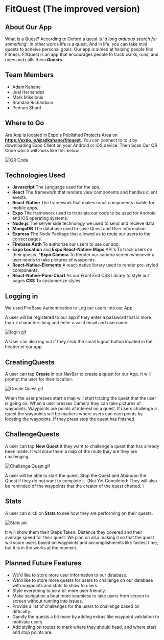# FitQuest (The improved version)

## About Our App
  What is a Quest? According to Oxford a quest is  '_a long arduous search for something_'. In other words life is a quest. And in
life, you can take mini quests to acheive personal goals.
   Our app is aimed at helping people find Fitness. FitQuest is an app that encourages people to track walks, runs, and rides and
calls them **_Quests_**.

## Team Members
* Adam Kahane
* Joel Hernandez
* Mark Mikelonis
* Brandan Richardson
* Pedram Sharif

## Where to Go
   Are App is located in Expo's Published Projects Area on __https://expo.io/@adkahane/fitquest__. You can connect to to it by
downloading Expo Client on your Android or iOS device. Then Scan Our QR Code which will looks like this below.

![QR Code ](/README_IMAGES/QR_Code.png)


## Technologies Used
* __Javascript__ The Language used for the app.
* __React__  The framework that renders view components and handles client events.
* __React-Native__ The framework that makes react components usable for mobile apps.
* __Expo__ The framework used to translate our code to be used for Android and iOS operating systems.
* __Node.js__ The server side technology we used to send and recieve data.
* __MongoDB__ The database used to save Quest and User information.
* __Express__ The Node Package that allowed us to route our users to the correct pages.
* __Firebase Auth__ To authorize our users to use our app.
* __Expo Location__ and __Expo React-Native-Maps__ API's To track users on their quests.
*__Expo Camera__ To Render our camera screen whenever a user needs to take pictures of waypoints.
* __React-Native-Elements__ A react-native library used to render pre-styled components.
* __React-Native-Pure-Chart__ As our Front End CSS Library to style out pages __CSS__ To customerize styles.


## Logging in

We used FireBase Authentication to Log our users into our App.

A user will be registered to our app if they enter a password that is more than 7 characters long and enter a valid email and username.

![login gif](/README_IMAGES/login.gif)

A User can also log out if they click the small logout button located in the header of our app.

## CreatingQuests
A user can tap __Create__ in our NavBar to create a quest for our App. It will prompt the user for their location.

![Create Quest gif](/README_IMAGES/CreateQuest.gif)

   When the user presses start a map will start tracing the quest that the user is going on.
When a user presses Camera they can take pictures of waypoints. Waypoints are points of interest on a quest.
If users challenge a quest the waypoints will be markers where users can earn points by locating the waypoints.
If they press stop the quest has finished.

## ChallengeQuests
   A user can tap __New Quest__ if they want to challenge a quest that has already been made. It will draw them a map of the
route they are they are challenging.

![Challenge Quest gif](/README_IMAGES/ChallengeQuest.gif)

  A user will be able to start the quest. Stop the Quest and Abandon the Quest if they do not want to complete it.
  (Not Yet Completed: They will also be reminded of the waypoints that the creator of the quest charted. )

  ## Stats
   A user can click on __Stats__ to see how they are performing on their quests.

   ![Stats pic](/README_IMAGES/Stats.gif)

   It will show them their Steps Taken. Distance they covered and their average speed for their quest. We plan on also making it
so that the quest will score users based on waypoints and accomplishments like fastest time, but it is in the works at the moment.

## Planned Future Features
* We'd like to store more user information to our database.
* We'd like to store more quests for users to challenge on our database with waypoints and stats to show to users.
* Style everything to be a bit more user friendly.
* Make navigation a beat more seamless to take users from screen to screen without running into issues.
* Provide a list of challenges for the users to challenge based on difficulty.
* Gamify the quests a bit more by adding extras like waypoint validation to motivate users.
* Add styling on routes to mark where they should head, and where start and stop points are.

